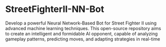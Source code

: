 # StreetFighterII-NN-Bot
Develop a powerful Neural Network-Based Bot for Street Fighter II using advanced machine learning techniques. This open-source repository aims to create an intelligent and formidable AI opponent, capable of analyzing gameplay patterns, predicting moves, and adapting strategies in real-time
